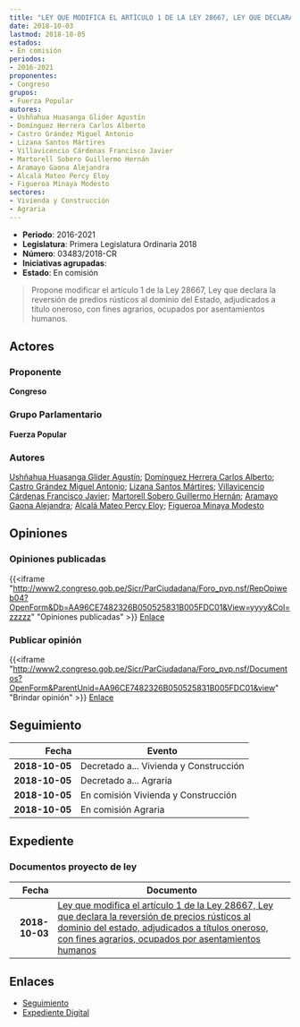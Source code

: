 ```yaml
---
title: "LEY QUE MODIFICA EL ARTÍCULO 1 DE LA LEY 28667, LEY QUE DECLARA DE REVERSIÓN DE PREDIOS RÚSTICOS AL DOMINIO DEL ESTADO, ADJUDICADOS A TÍTULO ONEROSO, CON FINES AGRARIOS, OCUPADOS POR ASENTAMIENTOS HUMANOS"
date: 2018-10-03
lastmod: 2018-10-05
estados:
- En comisión
periodos:
- 2016-2021
proponentes:
- Congreso
grupos:
- Fuerza Popular
autores:
- Ushñahua Huasanga Glider Agustín
- Domínguez Herrera Carlos Alberto
- Castro Grández Miguel Antonio
- Lizana Santos Mártires
- Villavicencio Cárdenas Francisco Javier
- Martorell Sobero Guillermo Hernán
- Aramayo Gaona Alejandra
- Alcalá Mateo Percy Eloy
- Figueroa Minaya Modesto
sectores:
- Vivienda y Construcción
- Agraria
---
```

- **Periodo**: 2016-2021
- **Legislatura**: Primera Legislatura Ordinaria 2018
- **Número**: 03483/2018-CR
- **Iniciativas agrupadas**: 
- **Estado**: En comisión

> Propone modificar el artículo 1 de la Ley 28667, Ley que declara la reversión de predios rústicos al dominio del Estado, adjudicados a título oneroso, con fines agrarios, ocupados por asentamientos humanos.


## Actores

### Proponente

**Congreso**

### Grupo Parlamentario

**Fuerza Popular**

### Autores

[Ushñahua Huasanga Glider Agustín](mailto:mailto:gushnahua@congreso.gob.pe); [Domínguez Herrera Carlos Alberto](mailto:mailto:cdominguez@congreso.gob.pe); [Castro Grández Miguel Antonio](mailto:mailto:macastro@congreso.gob.pe); [Lizana Santos Mártires](mailto:mailto:mlizana@congreso.gob.pe); [Villavicencio Cárdenas Francisco Javier](mailto:mailto:fvillavicencio@congreso.gob.pe); [Martorell Sobero Guillermo Hernán](mailto:mailto:gmartorell@congreso.gob.pe); [Aramayo Gaona Alejandra](mailto:mailto:maramayo@congreso.gob.pe); [Alcalá Mateo Percy Eloy](mailto:mailto:palcala@congreso.gob.pe); [Figueroa Minaya Modesto](mailto:mailto:mfigueroam@congreso.gob.pe)

## Opiniones

### Opiniones publicadas

{{<iframe "http://www2.congreso.gob.pe/Sicr/ParCiudadana/Foro_pvp.nsf/RepOpiweb04?OpenForm&Db=AA96CE7482326B050525831B005FDC01&View=yyyy&Col=zzzzz" "Opiniones publicadas" >}}
[Enlace](http://www2.congreso.gob.pe/Sicr/ParCiudadana/Foro_pvp.nsf/RepOpiweb04?OpenForm&Db=AA96CE7482326B050525831B005FDC01&View=yyyy&Col=zzzzz)

### Publicar opinión

{{<iframe "http://www2.congreso.gob.pe/Sicr/ParCiudadana/Foro_pvp.nsf/Documentos?OpenForm&ParentUnid=AA96CE7482326B050525831B005FDC01&view" "Brindar opinión" >}}
[Enlace](http://www2.congreso.gob.pe/Sicr/ParCiudadana/Foro_pvp.nsf/Documentos?OpenForm&ParentUnid=AA96CE7482326B050525831B005FDC01&view)


## Seguimiento

| Fecha | Evento |
|------:|--------|
| **2018-10-05** | Decretado a... Vivienda y Construcción |
| **2018-10-05** | Decretado a... Agraria |
| **2018-10-05** | En comisión Vivienda y Construcción |
| **2018-10-05** | En comisión Agraria |

## Expediente

### Documentos proyecto de ley

| Fecha | Documento |
|------:|-----------|
| **2018-10-03** | [Ley que modifica el artículo 1 de la Ley 28667, Ley que declara la reversión de precios rústicos al dominio del estado, adjudicados a títulos oneroso, con fines agrarios, ocupados por asentamientos humanos](http://www.leyes.congreso.gob.pe/Documentos/2016_2021/Proyectos_de_Ley_y_de_Resoluciones_Legislativas/PL0348320181003..pdf) |

## Enlaces

- [Seguimiento](http://www2.congreso.gob.pe/Sicr/TraDocEstProc/CLProLey2016.nsf/f7fff46988ca05b1052578e100829cc7/27746c1f2b00391d0525831b006433a1?OpenDocument)
- [Expediente Digital](http://www2.congreso.gob.pe/Sicr/TraDocEstProc/CLProLey2016.nsf/f7fff46988ca05b1052578e100829cc7/27746c1f2b00391d0525831b006433a1?OpenDocument&Click=05257FB7005EB655.eb71d0cf91d8294e05256cdf006b5706/$Body/0.1C6C)

